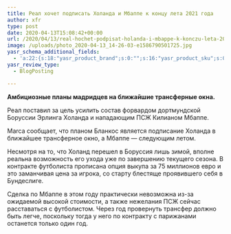 ```yaml
---
title: Реал хочет подписать Холанда и Мбаппе к концу лета 2021 года
author: xfr
type: post
date: 2020-04-13T15:08:42+00:00
url: /2020/04/13/real-hochet-podpisat-holanda-i-mbappe-k-konczu-leta-2021-goda/
image: /uploads/photo_2020-04-13_14-26-03-e1586790501725.jpg
yasr_schema_additional_fields:
  - 'a:22:{s:18:"yasr_product_brand";s:0:"";s:16:"yasr_product_sku";s:0:"";s:37:"yasr_product_global_identifier_select";s:5:"gtin8";s:36:"yasr_product_global_identifier_value";s:0:"";s:18:"yasr_product_price";s:0:"";s:27:"yasr_product_price_currency";s:0:"";s:30:"yasr_product_price_valid_until";s:0:"";s:31:"yasr_product_price_availability";s:12:"Discontinued";s:22:"yasr_product_price_url";s:0:"";s:26:"yasr_localbusiness_address";s:0:"";s:29:"yasr_localbusiness_pricerange";s:0:"";s:28:"yasr_localbusiness_telephone";s:0:"";s:20:"yasr_recipe_cooktime";s:0:"";s:23:"yasr_recipe_description";s:0:"";s:20:"yasr_recipe_keywords";s:0:"";s:21:"yasr_recipe_nutrition";s:0:"";s:20:"yasr_recipe_preptime";s:0:"";s:26:"yasr_recipe_recipecategory";s:0:"";s:25:"yasr_recipe_recipecuisine";s:0:"";s:28:"yasr_recipe_recipeingredient";s:0:"";s:30:"yasr_recipe_recipeinstructions";s:0:"";s:17:"yasr_recipe_video";s:0:"";}'
yasr_review_type:
  - BlogPosting

---
```

**Амбициозные планы мадридцев на ближайшие трансферные окна.**

Реал поставил за цель усилить состав форвардом дортмундской Боруссии Эрлинга Холанда и нападающим ПСЖ Килианом Мбаппе.

Marca сообщает, что планом Бланкос является подписание Холанда в ближайшее трансферное окно, а Мбаппе &#8212; следующим летом.

Несмотря на то, что Холанд перешел в Боруссия лишь зимой, вполне реальна возможность его ухода уже по завершению текущего сезона. В контракте футболиста прописана опция выкупа за 75 миллионов евро и это заманчивая цена за игрока, со старту блестяще проявившего себя в Бундеслиге.

Сделка по Мбаппе в этом году практически невозможна из-за ожидаемой высокой стоимости, а также нежелания ПСЖ сейчас расставаться с футболистом. Через год провернуть трансфер должно быть легче, поскольку тогда у него по контракту с парижанами останется только один год.